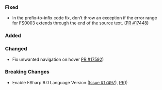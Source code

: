 ### Fixed

* In the prefix-to-infix code fix, don't throw an exception if the error range for FS0003 extends through the end of the source text. ([PR #17448](https://github.com/dotnet/fsharp/pull/17448))

### Added

### Changed
* Fix unwanted navigation on hover [PR #17592](https://github.com/dotnet/fsharp/pull/17592))


### Breaking Changes
* Enable FSharp 9.0 Language Version ([Issue #17497](https://github.com/dotnet/fsharp/issues/17438)), [PR](https://github.com/dotnet/fsharp/pull/17500)))
